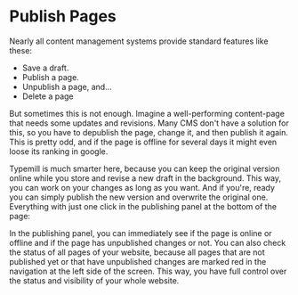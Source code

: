 # Publish Pages

Nearly all content management systems provide standard features like these:

* Save a draft.
* Publish a page.
* Unpublish a page, and...
* Delete a page

But sometimes this is not enough. Imagine a well-performing content-page that needs some updates and revisions. Many CMS don't have a solution for this, so you have to depublish the page, change it, and then publish it again. This is pretty odd, and if the page is offline for several days it might even loose its ranking in google. 

Typemill is much smarter here, because you can keep the original version online while you store and revise a new draft in the background. This way, you can work on your changes as long as you want. And if you're, ready you can simply publish the new version and overwrite the original one. Everything with just one click in the publishing panel at the bottom of the page:

In the publishing panel, you can immediately see if the page is online or offline and if the page has unpublished changes or not. You can also check the status of all pages of your website, because all pages that are not published yet or that have unpublished changes are marked red in the navigation at the left side of the screen. This way, you have full control over the status and visibility of your whole website.

